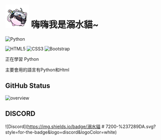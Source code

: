 <h1>
<img src="https://raw.githubusercontent.com/watercatuwu/watercatuwu/main/unknown.png" alt="頭像" width="75">
嗨嗨我是溺水貓~
</h1>

![Python](https://img.shields.io/badge/python-3670A0?style=for-the-badge&logo=python&logoColor=ffdd54)

![HTML5](https://img.shields.io/badge/html5-%23E34F26.svg?style=for-the-badge&logo=html5&logoColor=white)
![CSS3](https://img.shields.io/badge/css3-%231572B6.svg?style=for-the-badge&logo=css3&logoColor=white)
![Bootstrap](https://img.shields.io/badge/bootstrap-%23563D7C.svg?style=for-the-badge&logo=bootstrap&logoColor=white)


正在學習 Python

主要會用的語言有Python和Html

## GitHub Status
![overview](https://github.com/watercatuwu/github-stats/blob/master/generated/overview.svg)

## DISCORD
![Discord](https://img.shields.io/badge/溺水貓 # 7200-%237289DA.svg?style=for-the-badge&logo=discord&logoColor=white)

